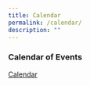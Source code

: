 ```yaml
---
title: Calendar
permalink: /calendar/
description: ""
---
```

### Calendar of Events

[Calendar](https://eliasparkpri.moe.edu.sg/others/calendar)